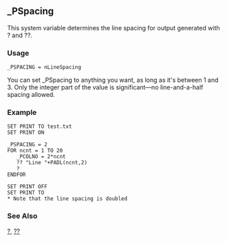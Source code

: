 ## _PSpacing

This system variable determines the line spacing for output generated with ? and ??. 

### Usage

```foxpro
_PSPACING = nLineSpacing
```

You can set _PSpacing to anything you want, as long as it's between 1 and 3. Only the integer part of the value is significant&mdash;no line-and-a-half spacing allowed.

### Example

```foxpro
SET PRINT TO test.txt
SET PRINT ON

_PSPACING = 2
FOR ncnt = 1 TO 20
   _PCOLNO = 2*ncnt
   ?? "Line "+PADL(ncnt,2)
   ?
ENDFOR

SET PRINT OFF
SET PRINT TO
* Note that the line spacing is doubled
```
### See Also

[?](s4g174.md), [??](s4g174.md)